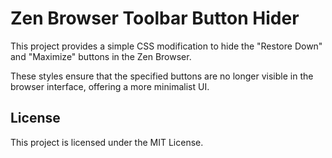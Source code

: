 # Zen Browser Toolbar Button Hider

This project provides a simple CSS modification to hide the "Restore Down" and "Maximize" buttons in the Zen Browser.

These styles ensure that the specified buttons are no longer visible in the browser interface, offering a more minimalist UI.

## License

This project is licensed under the MIT License.


